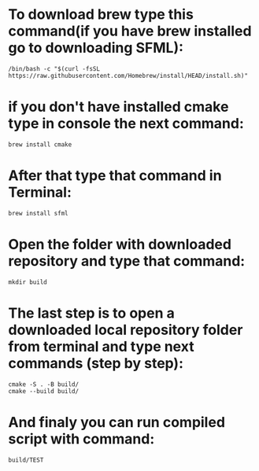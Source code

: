 # To download brew type this command(if you have brew installed go to downloading SFML): 
```console
/bin/bash -c "$(curl -fsSL https://raw.githubusercontent.com/Homebrew/install/HEAD/install.sh)"
```
# if you don't have installed cmake type in console the next command: 
```console
brew install cmake
```
# After that type that command in Terminal:
```console
brew install sfml
```
# Open the folder with downloaded repository and type that command:
```console
mkdir build
```

# The last step is to open a downloaded local repository folder from terminal and type next commands (step by step): 
```console
cmake -S . -B build/
cmake --build build/
```
# And finaly you can run compiled script with command:

```console
build/TEST
```